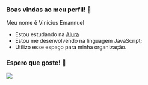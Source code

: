 ### Boas vindas ao meu perfil! 👋

Meu nome é Vinícius Emannuel

- Estou estudando na [Alura](https://www.alura.com.br)
- Estou me desenvolvendo na línguagem JavaScript;
- Utilizo esse espaço para minha organização.

### Espero que goste! 👊

![](https://media.tenor.com/YrvBNH8LfwgAAAAC/eren-mcdonalds.gif)
